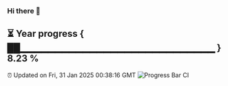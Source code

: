 ### Hi there 👋
⏳ Year progress { ██▁▁▁▁▁▁▁▁▁▁▁▁▁▁▁▁▁▁▁▁▁▁▁▁▁▁▁▁ } 8.23 %
---
⏰ Updated on Fri, 31 Jan 2025 00:38:16 GMT
![Progress Bar CI](https://github.com/Moyi321/Moyi321/workflows/Progress%20Bar%20CI/badge.svg)
